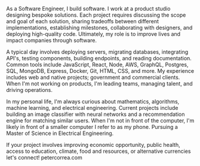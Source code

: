 As a Software Engineer, I build software. I work at a product studio designing bespoke solutions. 
Each project requires discussing the scope and goal of each solution, sharing tradeoffs between different implementations, 
establishing milestones, collaborating with designers, and deploying high-quality code. 
Ultimately, my role is to improve lives and impact companies through software.


A typical day involves deploying servers, migrating databases, integrating API's, testing components, building endpoints, 
and reading documentation. Common tools include JavaScript, React, Node, AWS, GraphQL, Postgres, SQL, MongoDB, Express, 
Docker, Git, HTML, CSS, and more. My experience includes web and native projects; government and commercial clients. 
When I'm not working on products, I'm leading teams, managing talent, and driving operations.


In my personal life, I'm always curious about mathematics, algorithms, machine learning, and electrical engineering. 
Current projects include building an image classifier with neural networks and a recommendation engine for matching similar users. 
When I'm not in front of the computer, I'm likely in front of a smaller computer I refer to as my phone. 
Pursuing a Master of Science in Electrical Engineering.


If your project involves improving economic opportunity, public health, 
access to education, climate, food and resources, or alternative currencies let's connect!
petercorrea.com

